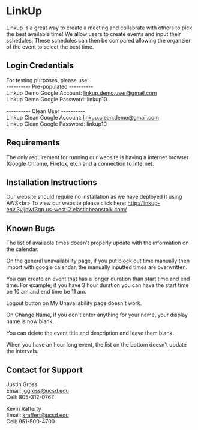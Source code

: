 # LinkUp
Linkup is a great way to create a meeting and collabrate with others to pick the best available time!
We allow users to create events and input their schedules. These schedules can then be compared allowing 
the organzier of the event to select the best time. 

## Login Credentials
For testing purposes, please use:\
  ---------- Pre-populated ----------\
  Linkup Demo Google Account: linkup.demo.user@gmail.com\
  Linkup Demo Google Password: linkup10
  
  ---------- Clean User ----------\
  Linkup Clean Google Account: linkup.clean.demo@gmail.com\
  Linkup Clean Google Password: linkup10
  
## Requirements
The only requirement for running our website is having a internet browser (Google Chrome, Firefox, etc.) and 
a connection to internet.

## Installation Instructions 
Our website should require no installation as we have deployed it using AWS<br\>
To view our website please click here: http://linkup-env.3yijpwf3qp.us-west-2.elasticbeanstalk.com/

## Known Bugs
The list of available times doesn't properly update with the information on the calendar.

On the general unavailability page, if you put block out time manually then import with google calendar,
the manually inputted times are overwritten. 

You can create an event that has a longer duration than start time and end time. For example, if you have 3 hour duration you can have the start time be 10 am and end time be 11 am. 

Logout button on My Unavailability page doesn't work. 

On Change Name, if you don't enter anything for your name, your display name is now blank.

You can delete the event title and description and leave them blank. 

When you have an hour long event, the list on the bottom doesn't update the intervals.

## Contact for Support
Justin Gross\
  Email: jggross@ucsd.edu\
  Cell: 805-312-0767
  
Kevin Rafferty\
  Email: kraffert@ucsd.edu\
  Cell: 951-500-4700
 


